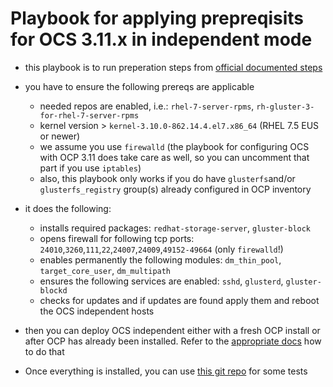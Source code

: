 # Playbook for applying prepreqisits for OCS 3.11.x in independent mode

* this playbook is to run preperation steps from [official documented steps]( https://access.redhat.com/documentation/en-us/red_hat_openshift_container_storage/3.11/html/deployment_guide/chap-documentation-container_ready_storage_independent#CRS_Installing_Red_Hat_Storage_Server_on_Red_Hat_Enterprise_Linux_Layered_Install_independent)

* you have to ensure the following prereqs are applicable
  * needed repos are enabled, i.e.: `rhel-7-server-rpms`, `rh-gluster-3-for-rhel-7-server-rpms`
  * kernel version > `kernel-3.10.0-862.14.4.el7.x86_64` (RHEL 7.5 EUS or newer)
  * we assume you use `firewalld` (the playbook for configuring OCS with OCP 3.11 does take care as well, so you can uncomment that part if you use `iptables`)
  * also, this playbook only works if you do have `glusterfs`and/or `glusterfs_registry` group(s) already configured in OCP inventory

* it does the following:
   * installs required packages: `redhat-storage-server`, `gluster-block`
   * opens firewall for following tcp ports: `24010`,`3260`,`111`,`22`,`24007`,`24009`,`49152-49664` (only `firewalld`!)
   * enables permanently the following modules: `dm_thin_pool`, `target_core_user`, `dm_multipath`
   * ensures the following services are enabled: `sshd`, `glusterd`, `gluster-blockd`
   * checks for updates and if updates are found apply them and reboot the OCS independent hosts

* then you can deploy OCS independent either with a fresh OCP install or after OCP has already been installed. Refer to the [appropriate docs](https://access.redhat.com/documentation/en-us/red_hat_openshift_container_storage/3.11/html/deployment_guide/install-example-basic-external-crs) how to do that

* Once everything is installed, you can use [this git repo](https://github.com/dmoessne/ocs-tests) for some tests
